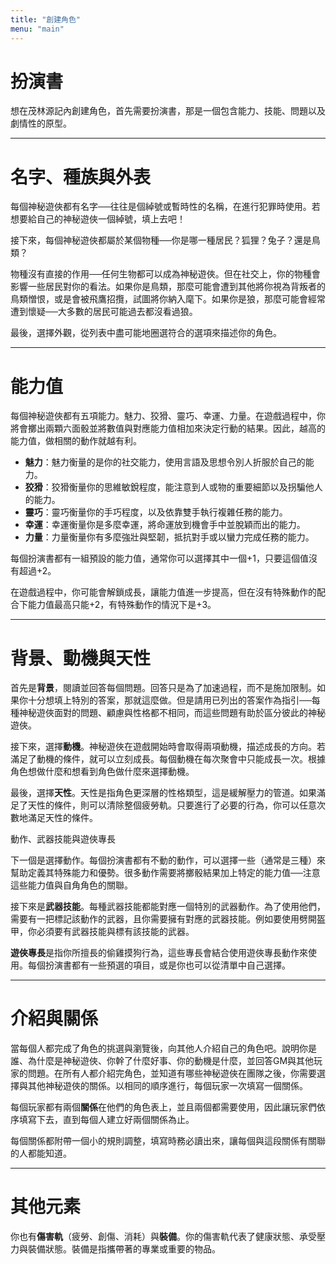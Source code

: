 ```yaml
---
title: "創建角色"
menu: "main"
---
```

# 扮演書

想在茂林源記內創建角色，首先需要扮演書，那是一個包含能力、技能、問題以及劇情性的原型。

---

# 名字、種族與外表

每個神秘遊俠都有名字──往往是個綽號或暫時性的名稱，在進行犯罪時使用。若想要給自己的神秘遊俠一個綽號，填上去吧！

接下來，每個神秘遊俠都屬於某個物種──你是哪一種居民？狐狸？兔子？還是鳥類？

物種沒有直接的作用──任何生物都可以成為神秘遊俠。但在社交上，你的物種會影響一些居民對你的看法。如果你是鳥類，那麼可能會遭到其他將你視為背叛者的鳥類憎恨，或是會被飛鷹招攬，試圖將你納入麾下。如果你是狼，那麼可能會經常遭到懷疑──大多數的居民可能過去都沒看過狼。

最後，選擇外觀，從列表中盡可能地圈選符合的選項來描述你的角色。

---

# 能力值

每個神秘遊俠都有五項能力。魅力、狡猾、靈巧、幸運、力量。在遊戲過程中，你將會擲出兩顆六面骰並將數值與對應能力值相加來決定行動的結果。因此，越高的能力值，做相關的動作就越有利。
- **魅力**：魅力衡量的是你的社交能力，使用言語及思想令別人折服於自己的能力。
- **狡猾**：狡猾衡量你的思維敏銳程度，能注意到人或物的重要細節以及拐騙他人的能力。
- **靈巧**：靈巧衡量你的手巧程度，以及依靠雙手執行複雜任務的能力。
- **幸運**：幸運衡量你是多麼幸運，將命運放到機會手中並脫穎而出的能力。
- **力量**：力量衡量你有多麼強壯與堅韌，抵抗對手或以蠻力完成任務的能力。

每個扮演書都有一組預設的能力值，通常你可以選擇其中一個+1，只要這個值沒有超過+2。

在遊戲過程中，你可能會解鎖成長，讓能力值進一步提高，但在沒有特殊動作的配合下能力值最高只能+2，有特殊動作的情況下是+3。

---

# 背景、動機與天性

首先是**背景**，閱讀並回答每個問題。回答只是為了加速過程，而不是施加限制。如果你十分想填上特別的答案，那就這麼做。但是請用已列出的答案作為指引──每種神秘遊俠面對的問題、顧慮與性格都不相同，而這些問題有助於區分彼此的神秘遊俠。

接下來，選擇**動機**。神秘遊俠在遊戲開始時會取得兩項動機，描述成長的方向。若滿足了動機的條件，就可以立刻成長。每個動機在每次聚會中只能成長一次。根據角色想做什麼和想看到角色做什麼來選擇動機。

最後，選擇**天性**。天性是指角色更深層的性格類型，這是緩解壓力的管道。如果滿足了天性的條件，則可以清除整個疲勞軌。只要進行了必要的行為，你可以任意次數地滿足天性的條件。

動作、武器技能與遊俠專長

下一個是選擇動作。每個扮演書都有不動的動作，可以選擇一些（通常是三種）來幫助定義其特殊能力和優勢。很多動作需要將擲骰結果加上特定的能力值──注意這些能力值與自角角色的關聯。

接下來是**武器技能**。每種武器技能都能對應一個特別的武器動作。為了使用他們，需要有一把標記該動作的武器，且你需要擁有對應的武器技能。例如要使用劈開盔甲，你必須要有武器技能與標有該技能的武器。

**遊俠專長**是指你所擅長的偷雞摸狗行為，這些專長會結合使用遊俠專長動作來使用。每個扮演書都有一些預選的項目，或是你也可以從清單中自己選擇。

---

# 介紹與關係

當每個人都完成了角色的挑選與瀏覽後，向其他人介紹自己的角色吧。說明你是誰、為什麼是神秘遊俠、你幹了什麼好事、你的動機是什麼，並回答GM與其他玩家的問題。在所有人都介紹完角色，並知道有哪些神秘遊俠在團隊之後，你需要選擇與其他神秘遊俠的關係。以相同的順序進行，每個玩家一次填寫一個關係。

每個玩家都有兩個**關係**在他們的角色表上，並且兩個都需要使用，因此讓玩家們依序填寫下去，直到每個人建立好兩個關係為止。

每個關係都附帶一個小的規則調整，填寫時務必讀出來，讓每個與這段關係有關聯的人都能知道。

---

# 其他元素

你也有**傷害軌**（疲勞、創傷、消耗）與**裝備**。你的傷害軌代表了健康狀態、承受壓力與裝備狀態。裝備是指攜帶著的專業或重要的物品。
